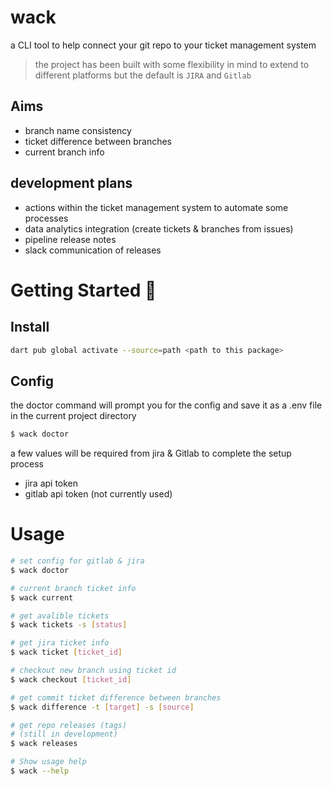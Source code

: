 # wack

a CLI tool to help connect your git repo to your ticket management system

> the project has been built with some flexibility in mind to extend to different platforms but the default is `JIRA` and `Gitlab`

## Aims

- branch name consistency
- ticket difference between branches
- current branch info

## development plans

- actions within the ticket management system to automate some processes
- data analytics integration (create tickets & branches from issues)
- pipeline release notes
- slack communication of releases

# Getting Started 🚀

## Install

```sh
dart pub global activate --source=path <path to this package>
```

## Config

the doctor command will prompt you for the config and save it as a .env file in the current project directory

```sh
$ wack doctor
```

a few values will be required from jira & Gitlab to complete the setup process

- jira api token
- gitlab api token (not currently used)

# Usage

```sh
# set config for gitlab & jira
$ wack doctor

# current branch ticket info
$ wack current

# get avalible tickets
$ wack tickets -s [status]

# get jira ticket info
$ wack ticket [ticket_id]

# checkout new branch using ticket id
$ wack checkout [ticket_id]

# get commit ticket difference between branches
$ wack difference -t [target] -s [source]

# get repo releases (tags)
# (still in development)
$ wack releases

# Show usage help
$ wack --help
```

[very_good_cli_link]: https://github.com/VeryGoodOpenSource/very_good_cli
